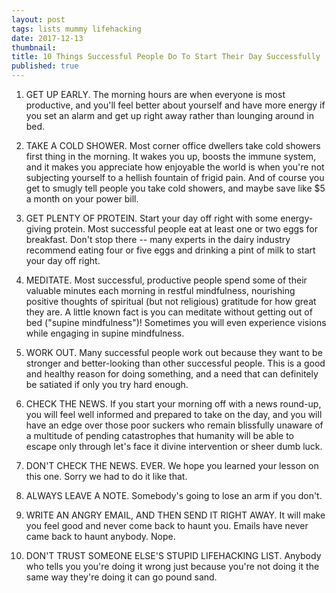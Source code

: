 ```yaml
---
layout: post
tags: lists mummy lifehacking
date: 2017-12-13
thumbnail:
title: 10 Things Successful People Do To Start Their Day Successfully
published: true
---
```


1. GET UP EARLY. The morning hours are when everyone is most productive, and
you'll feel better about yourself and have more energy if you set an alarm
and get up right away rather than lounging around in bed.

2. TAKE A COLD SHOWER. Most corner office dwellers take cold showers first thing in the morning.
It wakes you up, boosts the immune system, and it makes you appreciate how enjoyable the
world is when you're not subjecting yourself to a hellish fountain of frigid pain. And of course you get
to smugly tell people you take cold showers, and maybe save like $5 a month on your power bill.

3. GET PLENTY OF PROTEIN. Start your day off right with some energy-giving protein. Most
successful people eat at least one or two eggs for breakfast. Don't stop there -- many experts in the dairy industry recommend eating four or five eggs and drinking a pint of milk to start your day off right.

4. MEDITATE. Most successful, productive people spend some of their valuable minutes
each morning in restful mindfulness, nourishing positive thoughts of spiritual (but not religious) gratitude for how great they are. A little known fact is you can meditate without getting out of bed ("supine mindfulness")! Sometimes you will even experience visions while engaging in supine mindfulness.

5. WORK OUT. Many successful people work out because they want to be stronger and better-looking than other successful people. This is a good and healthy reason for doing something, and a need that can definitely be satiated if only you try hard enough.

6. CHECK THE NEWS. If you start your morning off with a news round-up, you will
feel well informed and prepared to take on the day, and you will have an edge over those poor suckers who remain blissfully unaware of a multitude
of pending catastrophes that humanity will be able to escape only through let's face it divine intervention or sheer dumb luck.

7. DON'T CHECK THE NEWS. EVER. We hope you learned your lesson on this one. Sorry we had to do it like that.

8. ALWAYS LEAVE A NOTE. Somebody's going to lose an arm if you don't.

9. WRITE AN ANGRY EMAIL, AND THEN SEND IT RIGHT AWAY. It will make you feel good and never come back to haunt you. Emails have never came back to haunt anybody. Nope.

10. DON'T TRUST SOMEONE ELSE'S STUPID LIFEHACKING LIST. Anybody who tells you you're doing it wrong just because you're not doing it the same way they're doing it can go pound sand.
